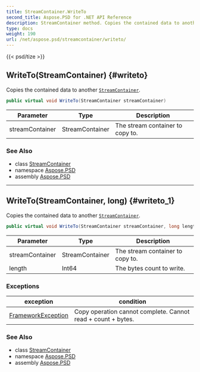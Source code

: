 ```yaml
---
title: StreamContainer.WriteTo
second_title: Aspose.PSD for .NET API Reference
description: StreamContainer method. Copies the contained data to another StreamContainer
type: docs
weight: 190
url: /net/aspose.psd/streamcontainer/writeto/
---
```

{{< psd/tize >}}
## WriteTo(StreamContainer) {#writeto}

Copies the contained data to another [`StreamContainer`](../).

```csharp
public virtual void WriteTo(StreamContainer streamContainer)
```

| Parameter | Type | Description |
| --- | --- | --- |
| streamContainer | StreamContainer | The stream container to copy to. |

### See Also

* class [StreamContainer](../)
* namespace [Aspose.PSD](../../streamcontainer/)
* assembly [Aspose.PSD](../../../)

---

## WriteTo(StreamContainer, long) {#writeto_1}

Copies the contained data to another [`StreamContainer`](../).

```csharp
public virtual void WriteTo(StreamContainer streamContainer, long length)
```

| Parameter | Type | Description |
| --- | --- | --- |
| streamContainer | StreamContainer | The stream container to copy to. |
| length | Int64 | The bytes count to write. |

### Exceptions

| exception | condition |
| --- | --- |
| [FrameworkException](../../../aspose.psd.coreexceptions/frameworkexception/) | Copy operation cannot complete. Cannot read + count + bytes. |

### See Also

* class [StreamContainer](../)
* namespace [Aspose.PSD](../../streamcontainer/)
* assembly [Aspose.PSD](../../../)


